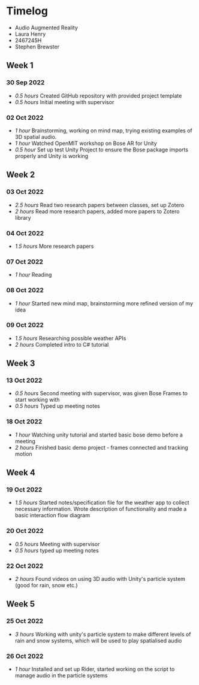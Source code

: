 # Timelog

* Audio Augmented Reality
* Laura Henry
* 2467245H
* Stephen Brewster

## Week 1

### 30 Sep 2022

* *0.5 hours* Created GitHub repository with provided project template
* *0.5 hours* Initial meeting with supervisor

### 02 Oct 2022

* *1 hour* Brainstorming, working on mind map, trying existing examples of 3D spatial audio.
* *1 hour* Watched OpenMIT workshop on Bose AR for Unity
* *0.5 hour* Set up test Unity Project to ensure the Bose package imports properly and Unity is working

## Week 2

### 03 Oct 2022

* *2.5 hours* Read two research papers between classes, set up Zotero
* *2 hours* Read more research papers, added more papers to Zotero library

### 04 Oct 2022

* *1.5 hours* More research papers

### 07 Oct 2022

* *1 hour* Reading

### 08 Oct 2022

* *1 hour* Started new mind map, brainstorming more refined version of my idea

### 09 Oct 2022

* *1.5 hours* Researching possible weather APIs
* *2 hours* Completed intro to C# tutorial

## Week 3

### 13 Oct 2022

* *0.5 hours* Second meeting with supervisor, was given Bose Frames to start working with
* *0.5 hours* Typed up meeting notes

### 18 Oct 2022

* *1 hour* Watching unity tutorial and started basic bose demo before a meeting
* *2 hours* Finished basic demo project - frames connected and tracking motion

## Week 4

### 19 Oct 2022

* *1.5 hours* Started notes/specification file for the weather app to collect necessary information. Wrote description of functionality and made a basic interaction flow diagram

### 20 Oct 2022

* *0.5 hours* Meeting with supervisor
* *0.5 hours* typed up meeting notes

### 22 Oct 2022

* *2 hours* Found videos on using 3D audio with Unity's particle system (good for rain, snow etc.)

## Week 5

### 25 Oct 2022

* *3 hours* Working with unity's particle system to make different levels of rain and snow systems, which will be used to play spatialised audio

### 26 Oct 2022

* *1 hour* Installed and set up Rider, started working on the script to manage audio in the particle systems